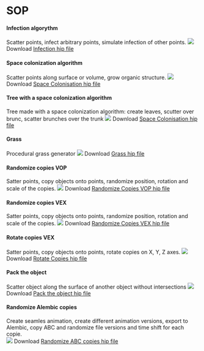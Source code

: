 # SOP
#### Infection algorythm
Scatter points, infect arbitrary points, simulate infection of other points.
[![](https://c1.staticflickr.com/1/784/40518812075_95e27ae91f_o.gif)](https://c1.staticflickr.com/1/784/40518812075_95e27ae91f_o.gif)
Download [Infection hip file](../blob/master/hips/infection_001.hipnc)

#### Space colonization algorithm
Scatter points along surface or volume, grow organic structure.
[![](https://c1.staticflickr.com/1/813/40697098994_88c80c9110_o.gif)](https://c1.staticflickr.com/1/813/40697098994_88c80c9110_o.gif)
Download [Space Colonisation hip file](../blob/master/hips/spaceColonization_001.hipnc)

#### Tree with a space colonization algorithm
Tree made with a space colonization algorithm: create leaves, scutter over brunc, scatter brunches over the trunk
[![](https://c1.staticflickr.com/5/4911/46693673621_84a829d7bc_o.jpg)](https://c1.staticflickr.com/5/4911/46693673621_84a829d7bc_o.jpg)
Download [Space Colonisation hip file](../blob/master/hips/treeColonization_001.hipnc)

#### Grass
Procedural grass generator
[![](https://c1.staticflickr.com/5/4835/46693419671_16ff0f43d8_o.jpg)](https://c1.staticflickr.com/5/4835/46693419671_16ff0f43d8_o.jpg)
Download [Grass hip file](../blob/master/hips/grass_001.hipnc)

#### Randomize copies VOP
Satter points, copy objects onto points, randomize position, rotation and scale of the copies. 
[![](https://c1.staticflickr.com/1/887/41411521611_697f823b58_o.gif)](https://c1.staticflickr.com/1/887/41411521611_697f823b58_o.gif)
Download [Randomize Copies VOP hip file](../blob/master/hips/randomizeCopiesVOP_001.hipnc)

#### Randomize copies VEX
Satter points, copy objects onto points, randomize position, rotation and scale of the copies. 
[![](https://c2.staticflickr.com/2/1745/27753095197_866b79e412_o.gif)](https://c2.staticflickr.com/2/1745/27753095197_866b79e412_o.gif)
Download [Randomize Copies VEX hip file](../blob/master/hips/EXA_randomizeCopiesVEX_001.hipnc)

#### Rotate copies VEX
Satter points, copy objects onto points, rotate copies on X, Y, Z axes. 
[![](https://c1.staticflickr.com/1/797/40518974875_6ee730364a_o.gif)](https://c1.staticflickr.com/1/797/40518974875_6ee730364a_o.gif)
Download [Rotate Copies hip file](../blob/master/hips/rotateCopiesVEX_001.hipnc)

#### Pack the object
Scatter object along the surface of another object without intersections
[![](https://c1.staticflickr.com/1/809/40700249024_aba39f76e1_o.gif)](https://c1.staticflickr.com/1/809/40700249024_aba39f76e1_o.gif)
Download [Pack the object hip file](../blob/master/hips/EXA_packObject_001.hipnc)

#### Randomize Alembic copies
Create seamles animation, create different animation versions, export to Alembic, copy ABC and randomize file versions and time shift for each copie.  
[![](https://c1.staticflickr.com/1/912/27320532997_02d02ff488_o.gif)](https://c1.staticflickr.com/1/912/27320532997_02d02ff488_o.gif) 
Download [Randomize ABC copies hip file](../blob/master/hips/TUT_copyABC_001.hipnc)
